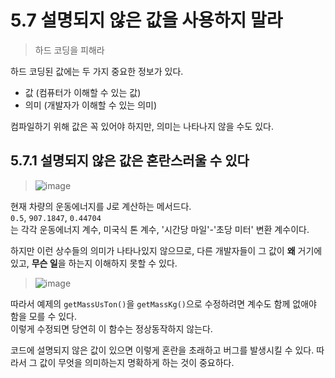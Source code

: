# 5.7 설명되지 않은 값을 사용하지 말라
> 하드 코딩을 피해라

하드 코딩된 값에는 두 가지 중요한 정보가 있다.
- 값 (컴퓨터가 이해할 수 있는 값)
- 의미 (개발자가 이해할 수 있는 의미)

컴파일하기 위해 값은 꼭 있어야 하지만, 의미는 나타나지 않을 수도 있다.

## 5.7.1 설명되지 않은 값은 혼란스러울 수 있다
> ![image](https://user-images.githubusercontent.com/39221443/223903976-58660ea4-685f-40ee-8c57-e18d1722e45e.png)

현재 차량의 운동에너지를 J로 계산하는 메서드다.  
`0.5`, `907.1847`, `0.44704`  
는 각각 운동에너지 계수, 미국식 톤 계수, '시간당 마일'-'초당 미터' 변환 계수이다.  

하지만 이런 상수들의 의미가 나타나있지 않으므로, 다른 개발자들이 그 값이 **왜** 거기에 있고, **무슨 일**을 하는지 이해하지 못할 수 있다. 
> ![image](https://user-images.githubusercontent.com/39221443/223905620-3fee5a7d-a48e-41b4-8b95-2d1056f66e6a.png)

따라서 예제의 `getMassUsTon()`을 `getMassKg()`으로 수정하려면 계수도 함께 없애야 함을 모를 수 있다.  
이렇게 수정되면 당연히 이 함수는 정상동작하지 않는다.

코드에 설명되지 않은 값이 있으면 이렇게 혼란을 초래하고 버그를 발생시킬 수 있다.
따라서 그 값이 무엇을 의미하는지 명확하게 하는 것이 중요하다.


